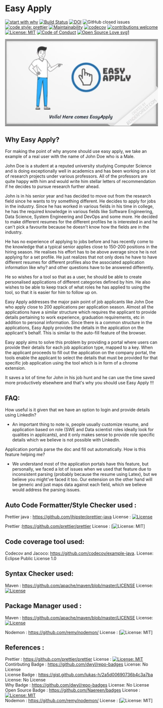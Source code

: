 # Easy Apply 

[![start with why](https://img.shields.io/badge/start%20with-why%3F-brightgreen.svg?style=flat)](https://www.youtube.com/watch?v=IRP6AflOPCg&feature=youtu.be)
[![Build Status](https://travis-ci.com/ChaitanyaBandikatla/easy-apply-chrome-extension.svg?branch=master)](https://travis-ci.com/ChaitanyaBandikatla/easy-apply-chrome-extension) [![DOI](https://zenodo.org/badge/293367899.svg)](https://zenodo.org/badge/latestdoi/293367899)  ![GitHub closed issues](https://img.shields.io/github/issues-closed-raw/ChaitanyaBandikatla/easy-apply-chrome-extension?logoColor=green)
[![code style: prettier](https://img.shields.io/badge/code_style-prettier-ff69b4.svg?style=flat-square)](https://github.com/prettier/prettier)
[![Maintainability](https://api.codeclimate.com/v1/badges/59e7cb68569c1d682b5a/maintainability)](https://codeclimate.com/github/ChaitanyaBandikatla/easy-apply-chrome-extension/maintainability) [![codecov](https://codecov.io/gh/ChaitanyaBandikatla/easy-apply-chrome-extension/branch/master/graph/badge.svg)](https://codecov.io/gh/ChaitanyaBandikatla/easy-apply-chrome-extension)
[![contributions welcome](https://img.shields.io/badge/contributions-welcome-brightgreen.svg?style=flat)](https://github.com/ChaitanyaBandikatla/easy-apply-chrome-extension/issues)
[![License: MIT](https://img.shields.io/badge/License-MIT-yellow.svg)](https://opensource.org/licenses/MIT)
[![Code of Conduct](https://img.shields.io/badge/code-of%20conduct-green.svg)](https://github.com/ChaitanyaBandikatla/easy-apply-chrome-extension/blob/akashsrikanth-Extension-yml/CODE_OF_CONDUCT.md)
[![Open Source Love svg1](https://badges.frapsoft.com/os/v1/open-source.svg?v=103)](https://github.com/ChaitanyaBandikatla/easy-apply-chrome-extension)




[![Watch the video](https://github.com/ChaitanyaBandikatla/easy-apply-chrome-extension/blob/master/Resources/Video_thumbnail.png)](https://youtu.be/IRP6AflOPCg)

## Why Easy Apply?

For making the point of why anyone should use easy apply, we take an example of a real user with the name of John Doe who is a Male.

John Doe is a student at a reputed university studying Computer Science and is doing exceptionally well in academics and has been working on a lot of research projects under various professors. All of the professors are quite happy with him and would write him stellar letters of recommendation if he decides to pursue research further ahead.

John is in his senior year and has decided to move out from the research field since he wants to try something different. He decides to apply for jobs in the industry. Since he has worked in various fields in his time in college, he has the required knowledge in various fields like Software Engineering, Data Science, System Engineering and DevOps and some more. He decided to make different resumes for the different profiles he is interested in and he can't pick a favourite because he doesn't know how the fields are in the industry.

He has no experience of applying to jobs before and has recently come to the knowledge that a typical senior applies close to 150-200 positions in the hiring season. He realises his effort has to be above average since he is not applying for a set profile. He just realizes that not only does he have to have different resumes for different profiles also the associated application information like why? and other questions have to be answered differently. 

He so wishes for a tool so that as a user, he should be able to create personalised applications of different categories defined by him. He also wishes to be able to keep track of what roles he has applied to using the tool, so that it is easier for him to follow up on.

Easy Apply addresses the major pain point of job applicants like John Doe who apply close to 200 applications per application season. Almost all the applications have a similar structure which requires the applicant to provide details pertaining to work experience, graduation requirements, etc in addition to personal information. Since there is a common structure in the applications, Easy Apply provides the details in the application on the applicant's behalf. This is similar to the auto-fill feature of the browser.

Easy apply aims to solve this problem by providing a portal where users can provide their details for each job application type, mapped to a key. When the applicant proceeds to fill out the application on the company portal, the tools enable the applicant to select the details that must be provided for that specific job application using the tool which is in form of a chrome extension.

It saves a lot of time for John in his job hunt and he can use the time saved more productively elsewhere and that's why you should use Easy Apply !!!

## FAQ:
How useful is it given that we have an option to login and provide details using LinkedIn?
 - An important thing to note is, people usually customize resume, and application based on role (SWE and Data scientist roles ideally look for qualities in applicants), and it only makes sense to provide role specific details which we believe is not possible with LinkedIn.

Application portals parse the doc and fill out automatically. How is this feature helping me?
 - We understand most of the application portals have this feature, but personally, we faced a lot of issues when we used that feature due to inconsistent parsing (probably because the resume using Latex), but we believe you might’ve faced it too. Our extension on the other hand will be generic and just maps data against each field, which we believe would address the parsing issues.



## Auto Code Formatter/Style Checker used :

Prettier java : https://github.com/jhipster/prettier-java License : [![License](https://img.shields.io/badge/License-Apache%202.0-blue.svg)](https://opensource.org/licenses/Apache-2.0)

Prettier :https://github.com/prettier/prettier License : [![License: MIT](https://img.shields.io/badge/License-MIT-yellow.svg)]

## Code coverage tool used:

Codecov and Jacoco: https://github.com/codecov/example-java. License: Eclipse Public License 1.0

## Syntax Checker used:

Maven : https://github.com/apache/maven/blob/master/LICENSE License: [![License](https://img.shields.io/badge/License-Apache%202.0-blue.svg)](https://opensource.org/licenses/Apache-2.0)

## Package Manager used :

Maven : https://github.com/apache/maven/blob/master/LICENSE License: [![License](https://img.shields.io/badge/License-Apache%202.0-blue.svg)](https://opensource.org/licenses/Apache-2.0)

Nodemon : https://github.com/remy/nodemon/ License :  [![License: MIT](https://img.shields.io/badge/License-MIT-yellow.svg)]


## References :

Prettier : https://github.com/prettier/prettier License : [![License: MIT](https://img.shields.io/badge/License-MIT-yellow.svg)](https://opensource.org/licenses/MIT)
<br />
Contirbuting Badge : https://github.com/dwyl/repo-badges  License: No License <br />
License Badge : https://gist.github.com/lukas-h/2a5d00690736b4c3a7ba  License: No License<br />
Why Badge :  https://github.com/dwyl/repo-badges License: No License<br />
Open Source Badge : https://github.com/Naereen/badges  License : [![License: MIT](https://img.shields.io/badge/License-MIT-yellow.svg)](https://opensource.org/licenses/MIT)
<br />
Nodemon : https://github.com/remy/nodemon/ License :  [![License: MIT](https://img.shields.io/badge/License-MIT-yellow.svg)] <br />
